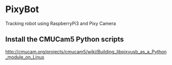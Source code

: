 # PixyBot
Tracking robot using RaspberryPi3 and Pixy Camera

## Install the CMUCam5 Python scripts
http://cmucam.org/projects/cmucam5/wiki/Building_libpixyusb_as_a_Python_module_on_Linux
